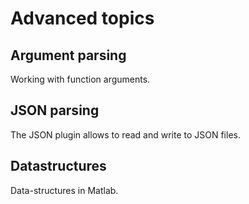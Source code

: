 
# Advanced topics

## Argument parsing

Working with function arguments.

## JSON parsing

The JSON plugin allows to read and write to JSON files.

## Datastructures

Data-structures in Matlab.
